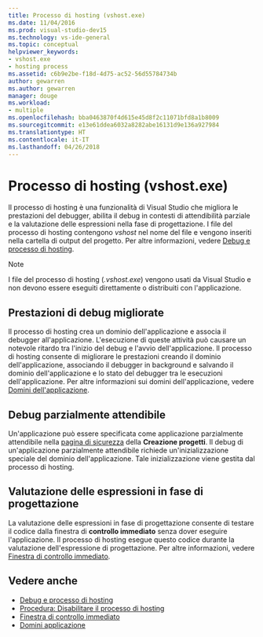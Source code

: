```yaml
---
title: Processo di hosting (vshost.exe)
ms.date: 11/04/2016
ms.prod: visual-studio-dev15
ms.technology: vs-ide-general
ms.topic: conceptual
helpviewer_keywords:
- vshost.exe
- hosting process
ms.assetid: c6b9e2be-f18d-4d75-ac52-56d55784734b
author: gewarren
ms.author: gewarren
manager: douge
ms.workload:
- multiple
ms.openlocfilehash: bba0463870f4d615e45d8f2c11071bfd8a1b8009
ms.sourcegitcommit: e13e61ddea6032a8282abe16131d9e136a927984
ms.translationtype: HT
ms.contentlocale: it-IT
ms.lasthandoff: 04/26/2018
---
```

# <a name="hosting-process-vshostexe"></a>Processo di hosting (vshost.exe)

Il processo di hosting è una funzionalità di Visual Studio che migliora le prestazioni del debugger, abilita il debug in contesti di attendibilità parziale e la valutazione delle espressioni nella fase di progettazione. I file del processo di hosting contengono *vshost* nel nome del file e vengono inseriti nella cartella di output del progetto. Per altre informazioni, vedere [Debug e processo di hosting](../debugger/debugging-and-the-hosting-process.md).

> [!NOTE]
> I file del processo di hosting (*.vshost.exe*) vengono usati da Visual Studio e non devono essere eseguiti direttamente o distribuiti con l'applicazione.

## <a name="improved-debugging-performance"></a>Prestazioni di debug migliorate
 Il processo di hosting crea un dominio dell'applicazione e associa il debugger all'applicazione. L'esecuzione di queste attività può causare un notevole ritardo tra l'inizio del debug e l'avvio dell'applicazione. Il processo di hosting consente di migliorare le prestazioni creando il dominio dell'applicazione, associando il debugger in background e salvando il dominio dell'applicazione e lo stato del debugger tra le esecuzioni dell'applicazione. Per altre informazioni sui domini dell'applicazione, vedere [Domini dell'applicazione](/dotnet/framework/app-domains/application-domains).

## <a name="partial-trust-debugging"></a>Debug parzialmente attendibile
 Un'applicazione può essere specificata come applicazione parzialmente attendibile nella [pagina di sicurezza](../ide/reference/security-page-project-designer.md) della **Creazione progetti**. Il debug di un'applicazione parzialmente attendibile richiede un'inizializzazione speciale del dominio dell'applicazione. Tale inizializzazione viene gestita dal processo di hosting.

## <a name="design-time-expression-evaluation"></a>Valutazione delle espressioni in fase di progettazione
 La valutazione delle espressioni in fase di progettazione consente di testare il codice dalla finestra di **controllo immediato** senza dover eseguire l'applicazione. Il processo di hosting esegue questo codice durante la valutazione dell'espressione di progettazione. Per altre informazioni, vedere [Finestra di controllo immediato](../ide/reference/immediate-window.md).

## <a name="see-also"></a>Vedere anche

- [Debug e processo di hosting](../debugger/debugging-and-the-hosting-process.md)
- [Procedura: Disabilitare il processo di hosting](../ide/how-to-disable-the-hosting-process.md)
- [Finestra di controllo immediato](../ide/reference/immediate-window.md)
- [Domini applicazione](/dotnet/framework/app-domains/application-domains)